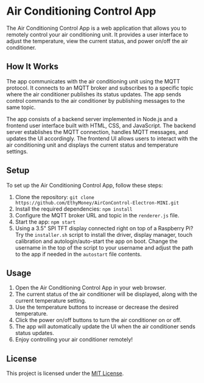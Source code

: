 # Air Conditioning Control App

The Air Conditioning Control App is a web application that allows you to remotely control your air conditioning unit. It provides a user interface to adjust the temperature, view the current status, and power on/off the air conditioner.

## How It Works

The app communicates with the air conditioning unit using the MQTT protocol. It connects to an MQTT broker and subscribes to a specific topic where the air conditioner publishes its status updates. The app sends control commands to the air conditioner by publishing messages to the same topic.

The app consists of a backend server implemented in Node.js and a frontend user interface built with HTML, CSS, and JavaScript. The backend server establishes the MQTT connection, handles MQTT messages, and updates the UI accordingly. The frontend UI allows users to interact with the air conditioning unit and displays the current status and temperature settings.

## Setup

To set up the Air Conditioning Control App, follow these steps:

1. Clone the repository: `git clone https://github.com/EthyMoney/AirConControl-Electron-MINI.git`
2. Install the required dependencies: `npm install`
3. Configure the MQTT broker URL and topic in the `renderer.js` file.
4. Start the app: `npm start`
5. Using a 3.5" SPI TFT display connected right on top of a Raspberry Pi? Try the `installer.sh` script to install the driver, display manager, touch calibration and autologin/auto-start the app on boot. Change the username in the top of the script to your username and adjust the path to the app if needed in the `autostart` file contents.

## Usage

1. Open the Air Conditioning Control App in your web browser.
2. The current status of the air conditioner will be displayed, along with the current temperature setting.
3. Use the temperature buttons to increase or decrease the desired temperature.
4. Click the power on/off buttons to turn the air conditioner on or off.
5. The app will automatically update the UI when the air conditioner sends status updates.
6. Enjoy controlling your air conditioner remotely!

## License

This project is licensed under the [MIT License](LICENSE).
